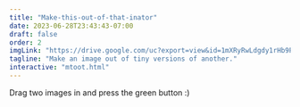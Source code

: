 ```yaml
---
title: "Make-this-out-of-that-inator"
date: 2023-06-28T23:43:43-07:00
draft: false
order: 2
imgLink: "https://drive.google.com/uc?export=view&id=1mXRyRwLdgdy1rHb9PZ1b-B7gS5OrZ2S7"
tagline: "Make an image out of tiny versions of another."
interactive: "mtoot.html"
---
```

Drag two images in and press the green button :)